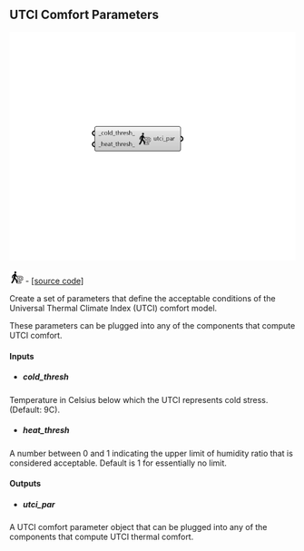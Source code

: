 ## UTCI Comfort Parameters

![](../../images/components/UTCI_Comfort_Parameters.png)

![](../../images/icons/UTCI_Comfort_Parameters.png) - [[source code]](https://github.com/ladybug-tools/ladybug-grasshopper/blob/master/ladybug_grasshopper/src//LB%20UTCI%20Comfort%20Parameters.py)


Create a set of parameters that define the acceptable conditions of the Universal Thermal Climate Index (UTCI) comfort model. 

These parameters can be plugged into any of the components that compute UTCI comfort. 



#### Inputs
* ##### cold_thresh 
Temperature in Celsius below which the UTCI represents cold stress. (Default: 9C). 
* ##### heat_thresh 
A number between 0 and 1 indicating the upper limit of humidity ratio that is considered acceptable. Default is 1 for essentially no limit. 

#### Outputs
* ##### utci_par
A UTCI comfort parameter object that can be plugged into any of the components that compute UTCI thermal comfort. 